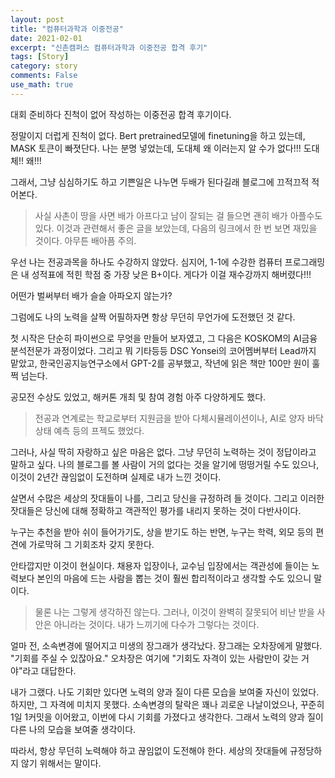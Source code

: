 ```yaml
---
layout: post
title: "컴퓨터과학과 이중전공"
date: 2021-02-01
excerpt: "신촌캠퍼스 컴퓨터과학과 이중전공 합격 후기"
tags: [Story]
category: story
comments: False
use_math: true
---
```


대회 준비하다 진척이 없어 작성하는 이중전공 합격 후기이다. 

정말이지 더럽게 진척이 없다. Bert pretrained모델에 finetuning을 하고 있는데, MASK 토큰이 빠졋단다.
나는 분명 넣었는데, 도대체 왜 이러는지 알 수가 없다!!! 도대체!! 왜!!!

그래서, 그냥 심심하기도 하고 기쁜일은 나누면 두배가 된다길래 블로그에 끄적끄적 적어본다.
> 사실 사촌이 땅을 사면 배가 아프다고 남이 잘되는 걸 들으면 괜히 배가 아플수도 있다. 이것과 관련해서 좋은 글을 보았는데, 다음의 링크에서 한 번 보면 재밌을 것이다. 아무튼 배아픔 주의.

우선 나는 전공과목을 하나도 수강하지 않았다.
심지어, 1-1에 수강한 컴퓨터 프로그래밍은 내 성적표에 적힌 학점 중 가장 낮은 B+이다. 게다가 이걸 재수강까지 해버렸다!!!

어떤가 벌써부터 배가 슬슬 아파오지 않는가?

그럼에도 나의 노력을 살짝 어필하자면 항상 무던히 무언가에 도전했던 것 같다. 

첫 시작은 단순히 파이썬으로 무엇을 만들어 보자였고, 그 다음은 KOSKOM의 AI금융분석전문가 과정이었다.
그리고 뭐 기타등등 DSC Yonsei의 코어멤버부터 Lead까지 맡았고, 한국인공지능연구소에서 GPT-2를 공부했고, 작년에 읽은 책만 100만 원이 훌쩍 넘는다.

공모전 수상도 있었고, 해커톤 개최 및 참여 경험 아주 다양하게도 했다.

> 전공과 연계로는 학교로부터 지원금을 받아 다체시뮬레이션이나, AI로 양자 바닥상태 예측 등의 프젝도 했었다.

그러나, 사실 딱히 자랑하고 싶은 마음은 없다. 그냥 무던히 노력하는 것이 정답이라고 말하고 싶다.
나의 블로그를 볼 사람이 거의 없다는 것을 알기에 떵떵거릴 수도 있으나, 이것이 2년간 끊임없이 도전하며 실제로 내가 느낀 것이다.

살면서 수많은 세상의 잣대들이 나를, 그리고 당신을 규정하려 들 것이다. 
그리고 이러한 잣대들은 당신에 대해 정확하고 객관적인 평가를 내리지 못하는 것이 다반사이다.

누구는 추천을 받아 쉬이 들어가기도, 상을 받기도 하는 반면, 누구는 학력, 외모 등의 편견에 가로막혀 그 기회조차 갖지 못한다.

안타깝지만 이것이 현실이다. 채용자 입장이나, 교수님 입장에서는 객관성에 들이는 노력보다 본인의 마음에 드는 사람을 뽑는 것이 훨씬 합리적이라고 생각할 수도 있으니 말이다.
> 물론 나는 그렇게 생각하진 않는다. 그러나, 이것이 완벽히 잘못되어 비난 받을 사안은 아니라는 것이다. 내가 느끼기에 다수가 그렇다는 것이다.

얼마 전, 소속변경에 떨어지고 미생의 장그래가 생각났다.
장그래는 오차장에게 말했다. "기회를 주실 수 있잖아요." 오차장은 여기에 "기회도 자격이 있는 사람만이 갖는 거야"라고 대답한다.

내가 그랬다. 나도 기회만 있다면 노력의 양과 질이 다른 모습을 보여줄 자신이 있었다. 하지만, 그 자격에 미치지 못했다. 
소속변경의 탈락은 꽤나 괴로운 나날이었으나, 꾸준히 1일 1커밋을 이어왔고, 이번에 다시 기회를 가졌다고 생각한다. 그래서 노력의 양과 질이 다른 나의 모습을 보여줄 생각이다.

따라서, 항상 무던히 노력해야 하고 끊임없이 도전해야 한다.
세상의 잣대들에 규정당하지 않기 위해서는 말이다.

